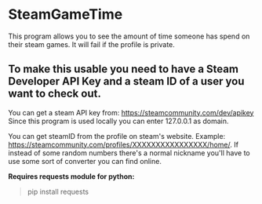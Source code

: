 # SteamGameTime
This program allows you to see the amount of time someone has spend on
their steam games. It will fail if the profile is private.

## To make this usable you need to have a Steam Developer API Key and a steam ID of a user you want to check out.


You can get a steam API key from: https://steamcommunity.com/dev/apikey
Since this program is used locally you can enter 127.0.0.1 as domain.

You can get steamID from the profile on steam's website.
Example: https://steamcommunity.com/profiles/XXXXXXXXXXXXXXXX/home/.
If instead of some random numbers there's a normal nickname you'll have to use
some sort of converter you can find online.

**Requires requests module for python:**
>pip install requests
